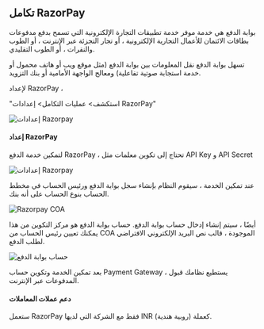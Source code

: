 ## تكامل RazorPay

بوابة الدفع هي خدمة موفر خدمة تطبيقات التجارة الإلكترونية التي تسمح بدفع مدفوعات بطاقات الائتمان للأعمال التجارية الإلكترونية ، أو تجار التجزئة عبر الإنترنت ، أو الطوب والنقرات ، أو الطوب التقليدي.

تسهل بوابة الدفع نقل المعلومات بين بوابة الدفع (مثل موقع ويب أو هاتف محمول أو خدمة استجابة صوتية تفاعلية) ومعالج الواجهة الأمامية أو بنك التزويد.

لإعداد RazorPay ،

"استكشف> عمليات التكامل> إعدادات RazorPay"

![إعدادات Razorpay](https://docs.erpnext.com/files/razorpay-api.gif)

#### إعداد RazorPay

لتمكين خدمة الدفع RazorPay ، تحتاج إلى تكوين معلمات مثل API Key و API Secret

![إعدادات Razorpay](https://docs.erpnext.com/files/razorpay_settings.png)

عند تمكين الخدمة ، سيقوم النظام بإنشاء سجل بوابة الدفع ورئيس الحساب في مخطط الحساب بنوع الحساب على أنه بنك.

![Razorpay COA](https://docs.erpnext.com/files/razorpay_coa.png)

أيضًا ، سيتم إنشاء إدخال حساب بوابة الدفع. حساب بوابة الدفع هو مركز التكوين من هذا يمكنك تعيين رئيس الحساب من COA الموجودة ، قالب نص البريد الإلكتروني الافتراضي لطلب الدفع.

![حساب بوابة الدفع](https://docs.erpnext.com/files/payment_gateway_account_razorpay.png)

بعد تمكين الخدمة وتكوين حساب Payment Gateway ، يستطيع نظامك قبول المدفوعات عبر الإنترنت.

#### دعم عملات المعاملات

ستعمل RazorPay فقط مع الشركة التي لديها INR (روبية هندية) كعملة.